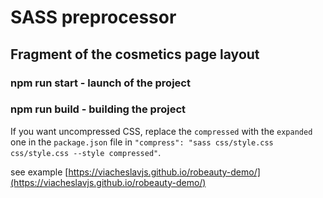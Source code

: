 # SASS preprocessor

## Fragment of the cosmetics page layout

### npm run start - launch of the project

### npm run build - building the project

If you want uncompressed CSS, replace the `compressed` with the `expanded` one in the `package.json` file in `"compress": "sass css/style.css css/style.css --style compressed"`.

see example [https://viacheslavjs.github.io/robeauty-demo/](https://viacheslavjs.github.io/robeauty-demo/)
